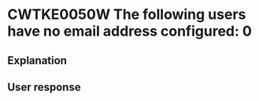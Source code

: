 # CWTKE0050W The following users have no email address configured: 0

## Explanation

## User response